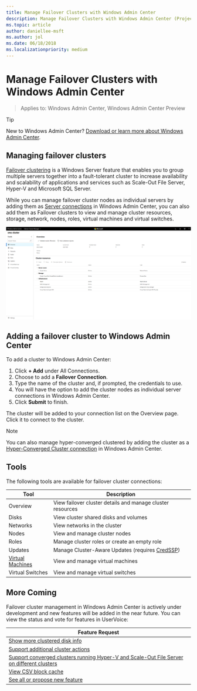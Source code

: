 ```yaml
---
title: Manage Failover Clusters with Windows Admin Center
description: Manage Failover Clusters with Windows Admin Center (Project Honolulu)
ms.topic: article
author: daniellee-msft
ms.author: jol
ms.date: 06/18/2018
ms.localizationpriority: medium
---
```

# Manage Failover Clusters with Windows Admin Center

>Applies to: Windows Admin Center, Windows Admin Center Preview

> [!Tip]
> New to Windows Admin Center?
> [Download or learn more about Windows Admin Center](../overview.md).

## Managing failover clusters
[Failover clustering](../../../failover-clustering/failover-clustering-overview.md) is a Windows Server feature that enables you to group multiple servers together into a fault-tolerant cluster to increase availability and scalability of applications and services such as Scale-Out File Server, Hyper-V and Microsoft SQL Server.

While you can manage failover cluster nodes as individual servers by adding them as [Server connections](manage-servers.md) in Windows Admin Center, you can also add them as Failover clusters to view and manage cluster resources, storage, network, nodes, roles, virtual machines and virtual switches.

![Failover cluster Overview screen](../media/manage-failover-clusters/fcm-overview.png)

## Adding a failover cluster to Windows Admin Center
To add a cluster to Windows Admin Center:

1. Click **+ Add** under All Connections.
2. Choose to add a **Failover Connection**.
3. Type the name of the cluster and, if prompted, the credentials to use.
4. You will have the option to add the cluster nodes as individual server connections in Windows Admin Center.
5. Click **Submit** to finish.

The cluster will be added to your connection list on the Overview page. Click it to connect to the cluster.

> [!NOTE]
> You can also manage hyper-converged clustered by adding the cluster as a [Hyper-Converged Cluster connection](manage-hyper-converged.md) in Windows Admin Center.

## Tools

The following tools are available for failover cluster connections:

| Tool | Description |
| ---- | ----------- |
| Overview | View failover cluster details and manage cluster resources |
| Disks | View cluster shared disks and volumes |
| Networks | View networks in the cluster |
| Nodes | View and manage cluster nodes |
| Roles | Manage cluster roles or create an empty role |
| Updates | Manage Cluster-Aware Updates (requires [CredSSP](../understand/faq.yml#does-windows-admin-center-use-credssp-)) |
| [Virtual Machines](manage-virtual-machines.md) | View and manage virtual machines |
| Virtual Switches | View and manage virtual switches |

## More Coming

Failover cluster management in Windows Admin Center is actively under development and new features will be added in the near future. You can view the status and vote for features in UserVoice:

|Feature Request|
|-------|
| [Show more clustered disk info](https://windowsserver.uservoice.com/forums/295071-management-tools/suggestions/31740424--cluster-more-disk-info-in-failover-cluster-manag) |
| [Support additional cluster actions](https://windowsserver.uservoice.com/forums/295071-management-tools/suggestions/33558076--fcm-full-csv-management-cycle-in-one-place) |
| [Support converged clusters running Hyper-V and Scale-Out File Server on different clusters](https://windowsserver.uservoice.com/forums/295071-management-tools/suggestions/31729741--cluster-support-for-converged-architecture) |
| [View CSV block cache](https://windowsserver.uservoice.com/forums/295071-management-tools/suggestions/31669477--cluster-csv-block-cache) |
| [See all or propose new feature](https://windowsserver.uservoice.com/forums/295071/filters/top?category_id=319162&query=%5Bcluster%5D) |
